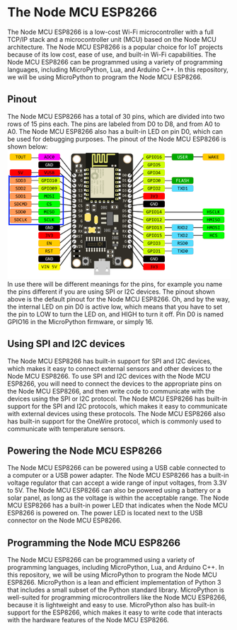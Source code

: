 # The Node MCU ESP8266
The Node MCU ESP8266 is a low-cost Wi-Fi microcontroller with a full TCP/IP stack and a microcontroller unit (MCU) based on the Node MCU architecture. The Node MCU ESP8266 is a popular choice for IoT projects because of its low cost, ease of use, and built-in Wi-Fi capabilities. The Node MCU ESP8266 can be programmed using a variety of programming languages, including MicroPython, Lua, and Arduino C++. In this repository, we will be using MicroPython to program the Node MCU ESP8266.
## Pinout
The Node MCU ESP8266 has a total of 30 pins, which are divided into two rows of 15 pins each. The pins are labeled from D0 to D8, and from A0 to A0. The Node MCU ESP8266 also has a built-in LED on pin D0, which can be used for debugging purposes. The pinout of the Node MCU ESP8266 is shown below:
<img src="pinout.png">
In use there will be different meanings for the pins, for example you name the pins different if you are using SPI or I2C devices. The pinout shown above is the default pinout for the Node MCU ESP8266. Oh, and by the way, the internal LED on pin D0 is active low, which means that you have to set the pin to LOW to turn the LED on, and HIGH to turn it off. Pin D0 is named GPIO16 in the MicroPython firmware, or simply 16.
## Using SPI and I2C devices
The Node MCU ESP8266 has built-in support for SPI and I2C devices, which makes it easy to connect external sensors and other devices to the Node MCU ESP8266. To use SPI and I2C devices with the Node MCU ESP8266, you will need to connect the devices to the appropriate pins on the Node MCU ESP8266, and then write code to communicate with the devices using the SPI or I2C protocol. The Node MCU ESP8266 has built-in support for the SPI and I2C protocols, which makes it easy to communicate with external devices using these protocols. The Node MCU ESP8266 also has built-in support for the OneWire protocol, which is commonly used to communicate with temperature sensors.
## Powering the Node MCU ESP8266
The Node MCU ESP8266 can be powered using a USB cable connected to a computer or a USB power adapter. The Node MCU ESP8266 has a built-in voltage regulator that can accept a wide range of input voltages, from 3.3V to 5V. The Node MCU ESP8266 can also be powered using a battery or a solar panel, as long as the voltage is within the acceptable range. The Node MCU ESP8266 has a built-in power LED that indicates when the Node MCU ESP8266 is powered on. The power LED is located next to the USB connector on the Node MCU ESP8266.
## Programming the Node MCU ESP8266
The Node MCU ESP8266 can be programmed using a variety of programming languages, including MicroPython, Lua, and Arduino C++. In this repository, we will be using MicroPython to program the Node MCU ESP8266. MicroPython is a lean and efficient implementation of Python 3 that includes a small subset of the Python standard library. MicroPython is well-suited for programming microcontrollers like the Node MCU ESP8266, because it is lightweight and easy to use. MicroPython also has built-in support for the ESP8266, which makes it easy to write code that interacts with the hardware features of the Node MCU ESP8266.

